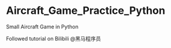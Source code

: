 # Aircraft_Game_Practice_Python
Small Aircraft Game in Python

Followed tutorial on Bilibili @黑马程序员

